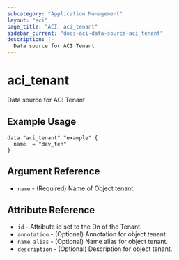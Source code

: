 ```yaml
---
subcategory: "Application Management"
layout: "aci"
page_title: "ACI: aci_tenant"
sidebar_current: "docs-aci-data-source-aci_tenant"
description: |-
  Data source for ACI Tenant
---
```


# aci_tenant

Data source for ACI Tenant

## Example Usage

```hcl
data "aci_tenant" "example" {
  name  = "dev_ten"
}
```

## Argument Reference

- `name` - (Required) Name of Object tenant.

## Attribute Reference

- `id` - Attribute id set to the Dn of the Tenant.
- `annotation` - (Optional) Annotation for object tenant.
- `name_alias` - (Optional) Name alias for object tenant.
- `description` - (Optional) Description for object tenant.
